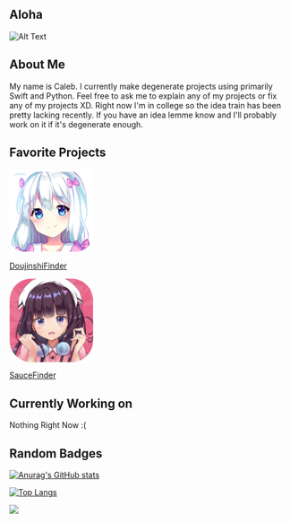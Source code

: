 
## Aloha
![Alt Text](https://tenor.com/view/goku-kid-goku-dragon-ball-dragon-ball-z-dragon-ball-super-gif-11577624.gif)
## About Me
 My name is Caleb.  I currently make degenerate projects using primarily Swift and Python.  Feel free to ask me to explain any of my projects or fix any of my projects XD.  Right now I'm in college so the idea train has been pretty lacking recently.  If you have an idea lemme know and I'll probably work on it if it's degenerate enough.
## Favorite Projects
<img src="https://raw.githubusercontent.com/CalebThePerson/Assets/master/Icons/DoujinFinderIcon.png" width=150 align=center> 
<p>
<a href="https://github.com/CalebThePerson/DoujinshiFinder">DoujinshiFinder</a>
</p>

<img src="https://raw.githubusercontent.com/CalebThePerson/Assets/master/Icons/Maikaicon.png" width=150 align=center> 
<p>
<a href="https://github.com/CalebThePerson/SauceFinder">SauceFinder</a>
</p>

## Currently Working on
<p>
  Nothing Right Now :(
</p>


## Random Badges


[![Anurag's GitHub stats](https://github-readme-stats.vercel.app/api?username=CalebThePerson&theme=dracula)](https://github.com/anuraghazra/github-readme-stats)


[![Top Langs](https://github-readme-stats.vercel.app/api/top-langs/?username=CalebThePerson&layout=compact)](https://github.com/anuraghazra/github-readme-stats)

![](https://komarev.com/ghpvc/?username=CalebThePerson&color=00aeef&label=How+many+degens+look+at+my+profile)



